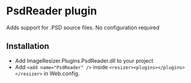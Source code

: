 
# PsdReader plugin

Adds support for .PSD source files. No configuration required

## Installation

* Add ImageResizer.Plugins.PsdReader.dll to your project
* Add `<add name="PsdReader" />` inside `<resizer><plugins></plugins></resizer>` in Web.config.

